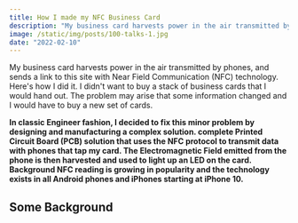 ```yaml
---
title: How I made my NFC Business Card
description: "My business card harvests power in the air transmitted by phones, and sends a link to this site with NFC technology. Here's how I did it."
image: /static/img/posts/100-talks-1.jpg
date: "2022-02-10"
---
```


My business card harvests power in the air transmitted by phones, and sends a link to this site with Near Field Communication (NFC) technology. Here's how I did it. I didn't want to buy a stack of business cards that I would hand out. The problem may arise that some information changed and I would have to buy a new set of cards. 

**In classic Engineer fashion, I decided to fix this minor problem by designing and manufacturing a complex solution. complete Printed Circuit Board (PCB) solution that uses the NFC protocol to transmit data with phones that tap my card. The Electromagnetic Field emitted from the phone is then harvested and used to light up an LED on the card. Background NFC reading is growing in popularity and the technology exists in all Android phones and iPhones starting at iPhone 10.**


## Some Background
